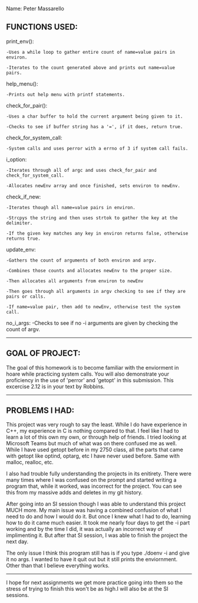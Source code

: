 Name: Peter Massarello

FUNCTIONS USED:
---------------------------------------------------------------------------------------------

print_env():

	-Uses a while loop to gather entire count of name=value pairs in environ.

	-Iterates to the count generated above and prints out name=value pairs.

help_menu():

	-Prints out help menu with printf statements.

check_for_pair():

	-Uses a char buffer to hold the current argument being given to it.

	-Checks to see if buffer string has a '=', if it does, return true.

check_for_system_call:

	-System calls and uses perror with a errno of 3 if system call fails.

i_option:

	-Iterates through all of argc and uses check_for_pair and check_for_system_call.

	-Allocates newEnv array and once finished, sets environ to newEnv.

check_if_new:

	-Iterates though all name=value pairs in environ.

	-Strcpys the string and then uses strtok to gather the key at the delimiter.

	-If the given key matches any key in environ returns false, otherwise returns true.

update_env:

	-Gathers the count of arguments of both environ and argv.

	-Combines those counts and allocates newEnv to the proper size.

	-Then allocates all arguments from environ to newEnv

	-Then goes through all arguments in argv checking to see if they are pairs or calls.

	-If name=value pair, then add to newEnv, otherwise test the system call.

no_i_args:
	-Checks to see if no -i arguments are given by checking the count of argv.

--------------------------------------------------------------------------------------------

GOAL OF PROJECT:
--------------------------------------------------------------------------------------------

The goal of this homework is to become familiar with the enviorment in hoare
while practicing system calls. You will also demonstrate your proficiency in the use of
'perror' and 'getopt' in this submission. This excercise 2.12 is in your text by Robbins.

--------------------------------------------------------------------------------------------

PROBLEMS I HAD:
--------------------------------------------------------------------------------------------
This project was very rough to say the least. While I do have experience in C++, my experience
in C is nothing compared to that. I feel like I had to learn a lot of this own my own, or
through help of friends. I tried looking at Microsoft Teams but much of what was on there
confused me as well. While I have used getopt before in my 2750 class, all the parts
that came with getopt like optind, optarg, etc I have never used before. Same with
malloc, realloc, etc.

I also had trouble fully understanding the projects in its enitirety. There were many times 
where I was confused on the prompt and started writing a program that, while it worked, was
incorrect for the project. You can see this from my massive adds and deletes in my git
history.

After going into an SI session though I was able to understand this project MUCH more. My
main issue was having a combined confusion of what I need to do and how I would do it. But 
once I knew what I had to do, learning how to do it came much easier. It took me nearly four
days to get the -i part working and by the time I did, it was actually an incorrect way
of implimenting it. But after that SI session, I was able to finish the project the next day.

The only issue I think this program still has is if you type ./doenv -i and give it no args.
I wanted to have it quit out but it still prints the enviornment. Other than that I believe
everything works.

--------------------------------------------------------------------------------------------

I hope for next assignments we get more practice going into them so the stress of trying
to finish this won't be as high.I will also be at the SI sessions.
